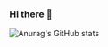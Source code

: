 ### Hi there 👋

![Anurag's GitHub stats](https://github-readme-stats.vercel.app/api?username=omergery&count_private=true&hide=stars,prs)
